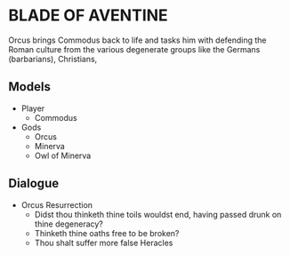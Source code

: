 # BLADE OF AVENTINE
Orcus brings Commodus back to life and tasks him with defending the Roman culture from the various degenerate groups like the Germans (barbarians), Christians,

## Models
- Player
    - Commodus
- Gods
    - Orcus
    - Minerva
    - Owl of Minerva

## Dialogue
- Orcus Resurrection
    - Didst thou thinketh thine toils wouldst end, having passed drunk on thine degeneracy?
    - Thinketh thine oaths free to be broken?
    - Thou shalt suffer more false Heracles